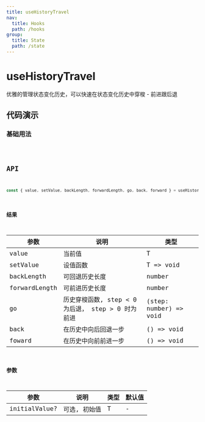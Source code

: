 ```yaml
---
title: useHistoryTravel
nav:
  title: Hooks
  path: /hooks
group:
  title: State
  path: /state
---
```


# useHistoryTravel

优雅的管理状态变化历史，可以快速在状态变化历史中穿梭 - 前进跟后退

## 代码演示

### 基础用法

<code src="./demo/demo1.tsx" />

## API

```javascript
const { value, setValue, backLength, forwardLength, go, back, forward } = useHistoryTravel<T>(initialValue?: T);
```

### 结果

| 参数              | 说明               | 类型                  |
|------------------|--------------------|-----------------------|
| value     | 当前值         | T |
| setValue  | 设值函数  | T => void | 
| backLength | 可回退历史长度 | number |
| forwardLength | 可前进历史长度 | number |
| go | 历史穿梭函数, step < 0 为后退， step > 0 时为前进 | (step: number) => void |
| back | 在历史中向后回退一步 | () => void |
| foward | 在历史中向前前进一步 | () => void |

### 参数

| 参数    | 说明                                         | 类型                   | 默认值 |
|---------|----------------------------------------------|------------------------|--------|
| initialValue? | 可选, 初始值  | T |  - |     
